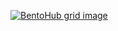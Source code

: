 [![BentoHub grid image](https://cloud.appwrite.io/v1/storage/buckets/667d390e003b1971a8be/files/683a1ad900347ad12a74/preview?project=667d35ca0017fb21fc6c)](https://bentohub.netlify.app/)
